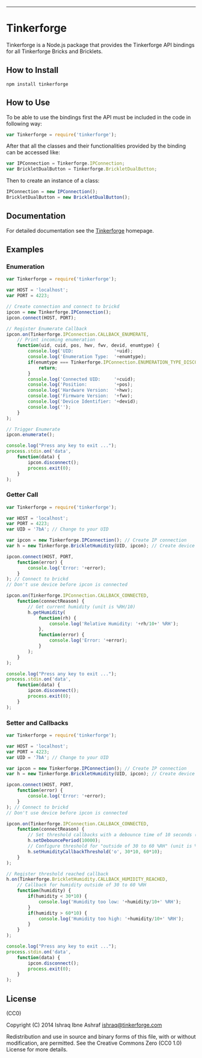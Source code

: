 <hr />

# Tinkerforge

Tinkerforge is a Node.js package that provides the
Tinkerforge API bindings for all Tinkerforge Bricks
and Bricklets.

## How to Install

```
npm install tinkerforge
```

## How to Use

To be able to use the bindings first the API must be
included in the code in following way:

```js
var Tinkerforge = require('tinkerforge');
```

After that all the classes and their functionalities
provided by the binding can be accessed like:

```js
var IPConnection = Tinkerforge.IPConnection;
var BrickletDualButton = Tinkerforge.BrickletDualButton;
```

Then to create an instance of a class:

```js
IPConnection = new IPConnection();
BrickletDualButton = new BrickletDualButton();
```

## Documentation

For detailed documentation see the [Tinkerforge](http://www.tinkerforge.com/en/doc/Software/API_Bindings_JavaScript.html#api-documentation-and-examples) homepage.

## Examples

### Enumeration
```js
var Tinkerforge = require('tinkerforge');

var HOST = 'localhost';
var PORT = 4223;

// Create connection and connect to brickd
ipcon = new Tinkerforge.IPConnection();
ipcon.connect(HOST, PORT);

// Register Enumerate Callback
ipcon.on(Tinkerforge.IPConnection.CALLBACK_ENUMERATE,
    // Print incoming enumeration
    function(uid, cuid, pos, hwv, fwv, devid, enumtype) {
        console.log('UID:               '+uid);
        console.log('Enumeration Type:  '+enumtype);
        if(enumtype === Tinkerforge.IPConnection.ENUMERATION_TYPE_DISCONNECTED) {
            return;
        }
        console.log('Connected UID:     '+cuid);
        console.log('Position:          '+pos);
        console.log('Hardware Version:  '+hwv);
        console.log('Firmware Version:  '+fwv);
        console.log('Device Identifier: '+devid);
        console.log('');
    }
);

// Trigger Enumerate
ipcon.enumerate();

console.log("Press any key to exit ...");
process.stdin.on('data',
    function(data) {
        ipcon.disconnect();
        process.exit(0);
    }
);
```
### Getter Call
```js
var Tinkerforge = require('tinkerforge');

var HOST = 'localhost';
var PORT = 4223;
var UID = '7bA'; // Change to your UID

var ipcon = new Tinkerforge.IPConnection(); // Create IP connection
var h = new Tinkerforge.BrickletHumidity(UID, ipcon); // Create device object

ipcon.connect(HOST, PORT,
    function(error) {
        console.log('Error: '+error);        
    }
); // Connect to brickd
// Don't use device before ipcon is connected

ipcon.on(Tinkerforge.IPConnection.CALLBACK_CONNECTED,
    function(connectReason) {
        // Get current humidity (unit is %RH/10)
        h.getHumidity(
            function(rh) {
                console.log('Relative Humidity: '+rh/10+' %RH');
            },
            function(error) {
                console.log('Error: '+error);
            }
        );
    }
);

console.log("Press any key to exit ...");
process.stdin.on('data',
    function(data) {
        ipcon.disconnect();
        process.exit(0);
    }
);

```
### Setter and Callbacks
```js
var Tinkerforge = require('tinkerforge');

var HOST = 'localhost';
var PORT = 4223;
var UID = '7bA'; // Change to your UID

var ipcon = new Tinkerforge.IPConnection(); // Create IP connection
var h = new Tinkerforge.BrickletHumidity(UID, ipcon); // Create device object

ipcon.connect(HOST, PORT,
    function(error) {
        console.log('Error: '+error);        
    }
); // Connect to brickd
// Don't use device before ipcon is connected

ipcon.on(Tinkerforge.IPConnection.CALLBACK_CONNECTED,
    function(connectReason) {
        // Set threshold callbacks with a debounce time of 10 seconds (10000ms)
        h.setDebouncePeriod(10000); 
        // Configure threshold for "outside of 30 to 60 %RH" (unit is %RH/10)
        h.setHumidityCallbackThreshold('o', 30*10, 60*10);    
    }
);

// Register threshold reached callback
h.on(Tinkerforge.BrickletHumidity.CALLBACK_HUMIDITY_REACHED,
    // Callback for humidity outside of 30 to 60 %RH
    function(humidity) {
        if(humidity < 30*10) {
            console.log('Humidity too low: '+humidity/10+' %RH');
        }
        if(humidity > 60*10) {
            console.log('Humidity too high: '+humidity/10+' %RH');
        }
    }
);

console.log("Press any key to exit ...");
process.stdin.on('data',
    function(data) {
        ipcon.disconnect();
        process.exit(0);
    }
);

```
## License

(CC0)

Copyright (C) 2014 Ishraq Ibne Ashraf <ishraq@tinkerforge.com>

Redistribution and use in source and binary forms of this file,
with or without modification, are permitted. See the Creative
Commons Zero (CC0 1.0) License for more details.
